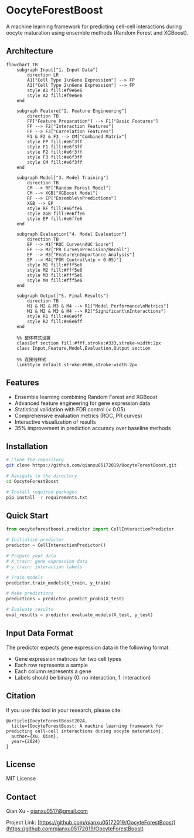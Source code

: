 # OocyteForestBoost

A machine learning framework for predicting cell-cell interactions during oocyte maturation using ensemble methods (Random Forest and XGBoost).

## Architecture

```mermaid
flowchart TB
    subgraph Input["1. Input Data"]
        direction LR
        A1["Cell Type 1\nGene Expression"] --> FP
        A2["Cell Type 2\nGene Expression"] --> FP
        style A1 fill:#f9e6e6
        style A2 fill:#f9e6e6
    end

    subgraph Feature["2. Feature Engineering"]
        direction TB
        FP["Feature Preparation"] --> F1["Basic Features"]
        FP --> F2["Interaction Features"]
        FP --> F3["Correlation Features"]
        F1 & F2 & F3 --> CM["Combined Matrix"]
        style FP fill:#e6f3ff
        style F1 fill:#e6f3ff
        style F2 fill:#e6f3ff
        style F3 fill:#e6f3ff
        style CM fill:#e6f3ff
    end

    subgraph Model["3. Model Training"]
        direction TB
        CM --> RF["Random Forest Model"]
        CM --> XGB["XGBoost Model"]
        RF --> EP["Ensemble\nPredictions"]
        XGB --> EP
        style RF fill:#e6ffe6
        style XGB fill:#e6ffe6
        style EP fill:#e6ffe6
    end

    subgraph Evaluation["4. Model Evaluation"]
        direction TB
        EP --> M1["ROC Curve\nAUC Score"]
        EP --> M2["PR Curve\nPrecision/Recall"]
        EP --> M3["Feature\nImportance Analysis"]
        EP --> M4["FDR Control\n(p < 0.05)"]
        style M1 fill:#fff5e6
        style M2 fill:#fff5e6
        style M3 fill:#fff5e6
        style M4 fill:#fff5e6
    end

    subgraph Output["5. Final Results"]
        direction TB
        M1 & M2 & M3 & M4 --> R1["Model Performance\nMetrics"]
        M1 & M2 & M3 & M4 --> R2["Significant\nInteractions"]
        style R1 fill:#e6e6ff
        style R2 fill:#e6e6ff
    end

    %% 整体样式设置
    classDef section fill:#fff,stroke:#333,stroke-width:2px
    class Input,Feature,Model,Evaluation,Output section
    
    %% 连接线样式
    linkStyle default stroke:#666,stroke-width:2px
```

## Features

- Ensemble learning combining Random Forest and XGBoost
- Advanced feature engineering for gene expression data
- Statistical validation with FDR control (< 0.05)
- Comprehensive evaluation metrics (ROC, PR curves)
- Interactive visualization of results
- 35% improvement in prediction accuracy over baseline methods

## Installation

```bash
# Clone the repository
git clone https://github.com/qianxu05172019/OocyteForestBoost.git

# Navigate to the directory
cd OocyteForestBoost

# Install required packages
pip install -r requirements.txt
```

## Quick Start

```python
from oocyteforestboost.predictor import CellInteractionPredictor

# Initialize predictor
predictor = CellInteractionPredictor()

# Prepare your data
# X_train: gene expression data
# y_train: interaction labels

# Train models
predictor.train_models(X_train, y_train)

# Make predictions
predictions = predictor.predict_proba(X_test)

# Evaluate results
eval_results = predictor.evaluate_models(X_test, y_test)
```

## Input Data Format

The predictor expects gene expression data in the following format:
- Gene expression matrices for two cell types
- Each row represents a sample
- Each column represents a gene
- Labels should be binary (0: no interaction, 1: interaction)

## Citation

If you use this tool in your research, please cite:

```
@article{OocyteForestBoost2024,
  title={OocyteForestBoost: A machine learning framework for predicting cell-cell interactions during oocyte maturation},
  author={Xu, Qian},
  year={2024}
}
```

## License

MIT License

## Contact

Qian Xu - qianxu0517@gmail.com

Project Link: [https://github.com/qianxu05172019/OocyteForestBoost](https://github.com/qianxu05172019/OocyteForestBoost)
